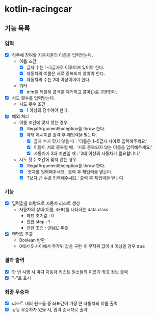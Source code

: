 # kotlin-racingcar

## 기능 목록
### 입력
- [x] 경주에 참여할 자동차들의 이름을 입력받는다.
    - 이름 조건
        - [x] 글자 수는 1~5글자로 이루어져 있어야 한다.
        - [x] 자동차의 이름은 서로 중복되지 않아야 한다.
        - [x] 자동차의 수는 2대 이상이어야 한다.
    - 기타
        - [x] trim을 적용해 공백을 제거하고 콤마(,)로 구분한다.
- [x] 시도 횟수를 입력받는다.
    - 시도 횟수 조건
        - [x] 1 이상의 정수여야 한다.
- [x] 예외 처리
    - 이름 조건에 맞지 않는 경우
        - [x] IllegalArgumentException를 throw 한다.
        - [x] 아래 메시지를 출력 후 재입력을 받는다.
            - [x] 글자 수가 맞지 않을 때 : '이름은 1~5글자 사이로 입력해주세요.'
            - [x] 이름이 서로 중복될 때 : '서로 중복되지 않는 이름을 입력해주세요.'
            - [x] 자동차가 2대 미만일 때 : '2대 이상의 자동차가 필요합니다.'
    - 시도 횟수 조건에 맞지 않는 경우
        - [x] IllegalArgumentException를 throw 한다.
        - [x] '숫자를 입력해주세요.' 출력 후 재입력을 받는다.
        - [x] '1보다 큰 수를 입력해주세요.' 출력 후 재입력을 받는다.

### 기능
- [x] 입력값을 바탕으로 자동차 리스트 생성
    - 자동차의 상태(이름, 좌표)를 나타내는 data class
        - 좌표 초기값 : 0
        - 전진 step : 1
        - 전진 조건 : 랜덤값 추출
- [x] 랜덤값 추출
    - Boolean 반환
    - 0에서 9 사이에서 무작위 값을 구한 후 무작위 값이 4 이상일 경우 true

### 결과 출력
- [x] 한 번 시행 시 마다 자동차 리스트 원소들의 이름과 좌표 정보 출력
- [x] "-"로 표시

### 최종 우승자
- [x] 리스트 내의 원소들 중 좌표값이 가장 큰 자동차의 이름 출력
- [x] 공동 우승자가 있을 시, 입력 순서대로 출력
